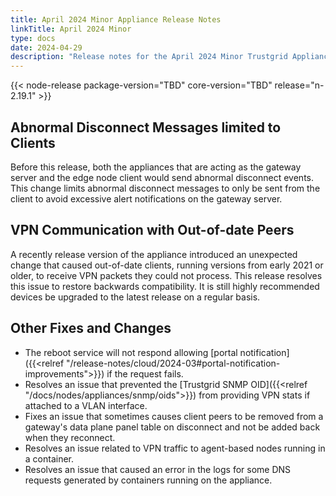 ```yaml
---
title: April 2024 Minor Appliance Release Notes
linkTitle: April 2024 Minor
type: docs
date: 2024-04-29
description: "Release notes for the April 2024 Minor Trustgrid Appliance release"
---
```

{{< node-release package-version="TBD" core-version="TBD" release="n-2.19.1" >}}
## Abnormal Disconnect Messages limited to Clients
Before this release, both the appliances that are acting as the gateway server and the edge node client would send abnormal disconnect events. This change limits abnormal disconnect messages to only be sent from the client to avoid excessive alert notifications on the gateway server.

## VPN Communication with Out-of-date Peers
A recently release version of the appliance introduced an unexpected change that caused out-of-date clients, running versions from early 2021 or older, to receive VPN packets they could not process. This release resolves this issue to restore backwards compatibility. It is still highly recommended devices be upgraded to the latest release on a regular basis. 

## Other Fixes and Changes
- The reboot service will not respond allowing [portal notification]({{<relref "/release-notes/cloud/2024-03#portal-notification-improvements">}}) if the request fails.
- Resolves an issue that prevented the [Trustgrid SNMP OID]({{<relref "/docs/nodes/appliances/snmp/oids">}}) from providing VPN stats if attached to a VLAN interface. 
- Fixes an issue that sometimes causes client peers to be removed from a gateway's data plane panel table on disconnect and not be added back when they reconnect.
- Resolves an issue related to VPN traffic to agent-based nodes running in a container.
- Resolves an issue that caused an error in the logs for some DNS requests generated by containers running on the appliance.
